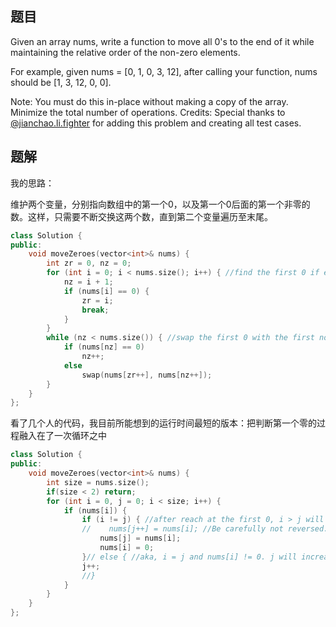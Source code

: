 
## 题目

Given an array nums, write a function to move all 0's to the end of it while maintaining the relative order of the non-zero elements.

For example, given nums = [0, 1, 0, 3, 12], after calling your function, nums should be [1, 3, 12, 0, 0].

Note:
You must do this in-place without making a copy of the array.
Minimize the total number of operations.
Credits:
Special thanks to [@jianchao.li.fighter](https://leetcode.com/discuss/user/jianchao.li.fighter) for adding this problem and creating all test cases.



## 题解

我的思路：

维护两个变量，分别指向数组中的第一个0，以及第一个0后面的第一个非零的数。这样，只需要不断交换这两个数，直到第二个变量遍历至末尾。

```c++
class Solution {
public:
    void moveZeroes(vector<int>& nums) {
        int zr = 0, nz = 0;
        for (int i = 0; i < nums.size(); i++) { //find the first 0 if exist.
            nz = i + 1;
            if (nums[i] == 0) {
                zr = i;
                break;
            }
        }
        while (nz < nums.size()) { //swap the first 0 with the first non-0 after that 0.
            if (nums[nz] == 0) 
                nz++;
            else
                swap(nums[zr++], nums[nz++]);
        }
    }
};
```

看了几个人的代码，我目前所能想到的运行时间最短的版本：把判断第一个零的过程融入在了一次循环之中

```c++
class Solution {
public:
    void moveZeroes(vector<int>& nums) {
        int size = nums.size();
        if(size < 2) return;
        for (int i = 0, j = 0; i < size; i++) {
            if (nums[i]) {
                if (i != j) { //after reach at the first 0, i > j will always meet.
                //    nums[j++] = nums[i]; //Be carefully not reversed.
                    nums[j] = nums[i];
                    nums[i] = 0;
                }// else { //aka, i = j and nums[i] != 0. j will increase simultaneously with i if fisrt 0 never appear.
                j++;   
                //}
            }
        }
    }
};
```



